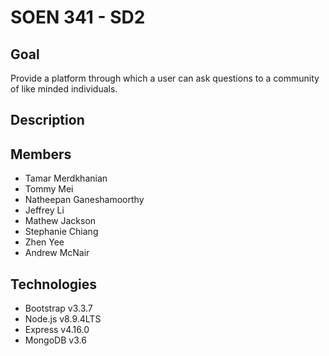# SOEN 341 - SD2
## Goal
Provide a platform through which a user can ask questions to a community of like minded individuals.
## Description
## Members
* Tamar Merdkhanian
* Tommy Mei
* Natheepan Ganeshamoorthy
* Jeffrey Li
* Mathew Jackson
* Stephanie Chiang
* Zhen Yee
* Andrew McNair


## Technologies
  * Bootstrap v3.3.7
  * Node.js v8.9.4LTS
  * Express v4.16.0
  * MongoDB v3.6
